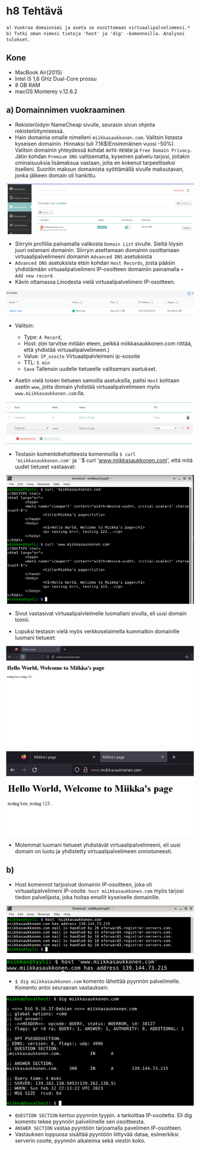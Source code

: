 # h8 Tehtävä

    a) Vuokraa domainnimi ja aseta se osoittamaan virtuaalipalvelimeesi.*
    b) Tutki oman nimesi tietoja 'host' ja 'dig' -komennoilla. Analysoi tulokset.

## Kone
  - MacBook Air(2015)
  - Intel i5 1,6 GHz Dual-Core prossu
  - 8 GB RAM
  - macOS Monterey v.12.6.2

## a) Domainnimen vuokraaminen

- Rekisteröidyin NameCheap sivulle, seurasin sivun ohjeita rekisteröitymisessä. 
- Hain domainia omalle nimelleni ``miikkasaukkonen.com``. Valitsin listasta kyseisen domainin. Hinnaksi tuli 7.16$(Ensimmäinen vuosi -50%). Valitsin domainin yhteydessä kohdat ``AUTO-RENEW`` ja ``Free Domain Privacy``. Jätin kohdan ``Premium DNS`` valitsematta, kyseinen palvelu tarjosi, joitakin ominaisuuksia lisämaksua vastaan, joita en kokenut tarpeelliseksi itselleni. Suoritin maksun domainista syöttämällä sivulle maksutavan, jonka jälkeen domain oli hankittu.

![Add file: Domain](domain1.PNG)

- Siirryin profiilia painamalla valikosta ``Domain List`` sivulle. Sieltä löysin juuri ostamani domainin. Siirryin asettamaan domainin osoittamaan virtuaalipalvelimeeni domainin ``Advanced DNS`` asetuksista
- ``Advanced DNS`` asetuksista etsin kohdan ``Host Records``, josta pääsin yhdistämään virtuaalipalvelimeni IP-osoitteen domainiin painamalla ``+ Add new record``. 
- Kävin ottamassa Linodesta vielä virtuaalipalvelimeni IP-osoitteen. 

![Add file: linode](linode1.PNG)

- Valitsin:
  - Type: ``A Record``, 
  - Host: ``@``(ei tarvitse mitään eteen, pelkkä miikkasaukkonen.com riittää, että yhdistää virtuaalipalvelimeen.)
  - Value: ``IP_osoite`` Virtuaalipalvleimeni ip-sosoite
  - TTL: ``5 min``
  - ``Save`` Tallensin uudelle tietueelle valitsemani asetukset.
 
- Asetin vielä toisen tietueen samoilla asetuksilla, paitsi ``Host`` kohtaan asetin ``www``, jotta domain yhdistää virtuaalipalvelimeen myös ``www.miikkasaukkonen.com``:lla.

![Add file: Domain](editing-domain.PNG)

- Testasin komentokehotteesta komennoilla ``$ curl 'miikkasaukkonen.com'`` ja ``$ curl 'www.miikkasaukkonen.com', että mitä uudet tietueet vastaavat:

![Add file: Curl domain](curl-domain2.png)

- Sivut vastasivat virtuaalipalvleimelle luomallani sivulla, eli uusi domain toimii.

- Lopuksi testasin vielä myös verkkoselaimella kummatkin domainille luomani tietueet:

![Add file: Uusi domain testi](toimii1.PNG)

![Add file: Uusi domain testi](toimii2.PNG) 

- Molemmat luomani tietueet yhdistävät virtuaalipalvelimeeni, eli uusi domain on luotu ja yhdistetty virtuaalipalvelimeen onnistuneesti.

## b) 

- Host komennot tarjosivat domainin IP-osoitteen, joka oli virtuaalipalvelimeni IP-osoite. ``host miikkasaukkonen.com`` myös tarjosi tiedon palvelijasta, joka hoitaa emailit kyseiselle domainille.

![Add file: Host](host1.png)

![Add file: Host](host2.png)

- ``$ dig miikkasaukkonen.com`` komento lähettää pyynnön palvelimelle. Komento antoi seuraavan vastauksen:

![Add file: Dig](dig1.png)

- ``QUESTION SECTION`` kertoo pyynnön tyypin. ``A`` tarkoittaa IP-osoitetta. Eli dig komento tekee pyynnön palvelimelle sen osoitteesta. 
- ``ANSWER SECTION`` vastaa pyyntöön tarjoamalla pavelimen IP-osoitteen.
- Vastauksen loppuosa sisältää pyyntöön liittyvää dataa, esimerkiksi serverin osoite, pyynnön aikaleima sekä viestin koko.

  
